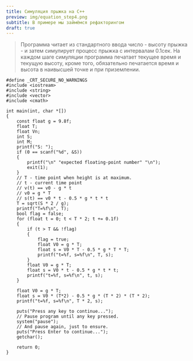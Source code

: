 ```yaml
---
title: Симуляция прыжка на C++
preview: img/equation_step4.png
subtitle: В примере мы займёмся рефакторингом
draft: true
---
```




> Программа читает из стандартного ввода число - высоту прыжка - и затем симулирует процесс
 прыжка с интервалам 0.1сек. На каждом шаге симуляции программа печатает текущее время и текущую высоту,
 кроме того, обязательно печатается время и высота в наивысшей точке и при приземлении.

```
#define _CRT_SECURE_NO_WARNINGS
#include <iostream>
#include <string>
#include <vector>
#include <cmath>

int main(int, char *[])
{
	const float g = 9.8f;
	float T;
	float Vn;
	int S;
	int M;
	printf("S: ");
	if (0 == scanf("%d", &S))
	{
		printf("\n" "expected floating-point number" "\n");
		exit(1);
	}
	// T - time point when height is at maximum.
	// t - current time point
	// v(t) == v0 - g * t
	// v0 = g * T
	// s(t) == v0 * t - 0.5 * g * t * t
	T = sqrt(S * 2 / g);
	printf("T=%f\n", T);
	bool flag = false;
	for (float t = 0; t < T * 2; t += 0.1f)
	{
		if (t > T && !flag)
		{
			flag = true;
			float V0 = g * T;
			float s = V0 * T - 0.5 * g * T * T;
			printf("t=%f, s=%f\n", T, s);
		}
		float V0 = g * T;
		float s = V0 * t - 0.5 * g * t * t;
		printf("t=%f, s=%f\n", t, s);
	}

	float V0 = g * T;
	float s = V0 * (T*2) - 0.5 * g * (T * 2) * (T * 2);
	printf("t=%f, s=%f\n", T * 2, s);

	puts("Press any key to continue...");
	// Pause program until any key pressed.
	system("pause");
	// And pause again, just to ensure.
	puts("Press Enter to continue...");
	getchar();

	return 0;
}
```
